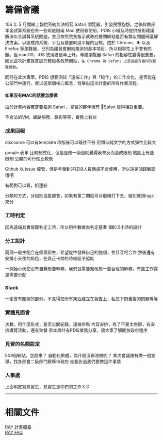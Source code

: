 # 籌備會議

106 年 5 月間線上報稅系統無法相容 Safari 瀏覽器，引發民眾抱怨，之後銓敘部年金試算系統也有一些瑕疵阻礙 Mac 使用者使用，PDIS 小組及時提供技術建議解決年金試算系統問題，並且依照院長指示就政府機關網站是否有類似問題研議解決方案，以達成跨系統、平台及裝置網路平權的目標。由於 Chrome、IE 以及 Firefox 等瀏覽器，已列為國發會網站檢測的基本項目，所以相容性上不會有問題。但 macOS、iOS 使用者逐年上升，專屬瀏覽器 Safari 的相容性變得很重要，因此這次計畫就定調於體檢各政府網站，`在 Chrome 與 Safari 上是否能有相同的瀏覽體驗`。

同時在此次專案，PDIS 想要測試「遠端工作」與「協作」的工作文化，是否能在公部門中運行。就以這兩個核心概念，發展出這次計畫的所有作業流程。

#### 如果沒有MAC的話要怎麼做

由於計畫內容確定要檢測 Safari ，見習的夥伴擁有 Safari 變得相對重要。

不合法的VM，網路服務，錄影等等，實務上有些

### 成果回報

discourse 
可以有template
改版後可以既往不咎
用類似純文字的方式彈性比較大

google 表單
比較制式化，但是是做一兩個就覺得表單反而造成限制
貼圖上有些限制
公開的可行性比較低

Github 以 issue 控管，但是考量到非技術人員應該不會使用，所以還是回歸到論壇吧

有範例可以看，給連結

分類的方式，分組別或是部會，如果有第二期就可以繼續打下去，組別就用tags來分

### 工時判定
因為遠端其實很難判定工時，所以用件數做為判定基準
1跟0.5小時的設計

### 分工設計
兩個一般生配合在個資訊生，希望從中發揮自己的強項，並且互相合作
然後還有安排小天使的角色，在真正卡關的時候給予協助

一開始小天使沒有自覺想要幹嘛，我們就需要幫他想一些合理的解釋，有些工作還是需要分配

### Slack
一定會有閒聊的部分，不見得把所有東西建立在報告上，私底下問重複的問題等等

### 實體見面會
次數，用什麼形式，是否公開紀錄，遠端參與
內容安排，為了不要太無聊，有安排導覽活動，還有聚餐
原本設計有PDIS業務分享，讓大家了解開放政府程序

### 見習的名額設定



508個網站，怎麼來？
自動化軟體，為什麼沒辦法做呢？
某次會議裡有做一個宣導，找各部會二級部門跟縣市政府 先報告過我們要做這件事情

### 人事處
上面明定寫見習生，見習生是你們的工作ＸＤ


* * *

# 相關文件

[RAY 計畫概要](https://docs.google.com/document/d/1frpciBMwBz0SjOfoB6DIukM6OR3slcpfINa6PevCJtk/edit#)  
[RAY FAQ](http://ray.pdis.tw/#faq)
